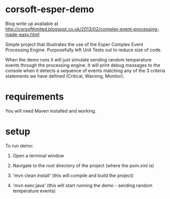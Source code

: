 corsoft-esper-demo
==================

Blog write up available at http://corsoftlimited.blogspot.co.uk/2013/02/complex-event-processing-made-easy.html

Simple project that illustrates the use of the Esper Complex Event Processing Engine. Purposefully left Unit Tests out to reduce size of code.

When the demo runs it will just simulate sending random temperature events through the processing engine. It will print debug messages to the console when it detects a sequence of events matching any of the 3 criteria statements we have defined (Critical, Warning, Monitor). 


requirements
============

You will need Maven installed and working.


setup
=====

To run demo:

1. Open a terminal window

2. Navigate to the root directory of the project (where the pom.xml is)

3. 'mvn clean install' (this will compile and build the project)

4. 'mvn exec:java' (this will start running the demo - sending random temperature events)
	
